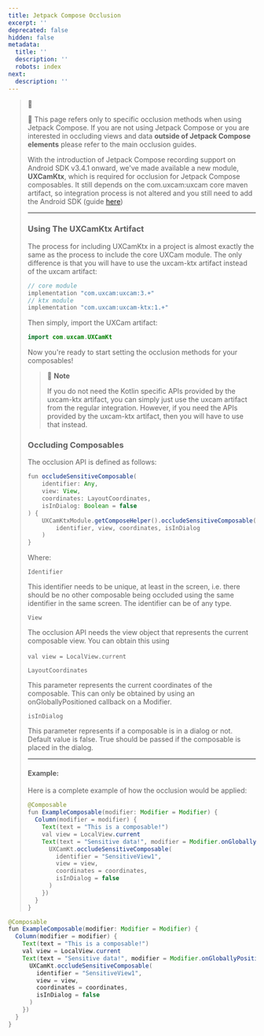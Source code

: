 ```yaml
---
title: Jetpack Compose Occlusion
excerpt: ''
deprecated: false
hidden: false
metadata:
  title: ''
  description: ''
  robots: index
next:
  description: ''
---
```

> 🚧
>
> <GitHubCallout type="warning"> 🚧 This page refers only to specific occlusion methods when using Jetpack Compose.                                                                                                      If you are not using Jetpack Compose or you are interested in occluding views and data **outside of Jetpack Compose elements** please refer to the main occlusion guides. </GitHubCallout>
>
> With the introduction of Jetpack Compose recording support on Android SDK v3.4.1 onward, we've made available a new module, **UXCamKtx**, which is required for occlusion for Jetpack Compose composables. It still depends on the com.uxcam:uxcam core maven artifact, so integration process is not altered and you still need to add the Android SDK (guide [here](https://uxcam-documentation.readme.io/docs/android))
>
> ***
>
> ### Using The UXCamKtx Artifact
>
> The process for including UXCamKtx in a project is almost exactly the same as the process to include the core UXCam module. The only difference is that you will have to use the uxcam-ktx artifact instead of the uxcam artifact:
>
> ```java Kotlin
> // core module
> implementation "com.uxcam:uxcam:3.+"
> // ktx module
> implementation "com.uxcam:uxcam-ktx:1.+"
> ```
>
> Then simply, import the UXCam artifact:
>
> ```java Kotlin
> import com.uxcam.UXCamKt
> ```
>
> Now you're ready to start setting the occlusion methods for your composables!
>
> > 📘 **Note**
> >
> > If you do not need the Kotlin specific APIs provided by the uxcam-ktx artifact, you can simply just use the uxcam artifact from the regular integration. However, if you need the APIs provided by the uxcam-ktx artifact, then you will have to use that instead.
>
> ### Occluding Composables
>
> The occlusion API is defined as follows:
>
> ```java Kotlin
> fun occludeSensitiveComposable(
>     identifier: Any,
>     view: View,
>     coordinates: LayoutCoordinates,
>     isInDialog: Boolean = false
> ) {
>     UXCamKtxModule.getComposeHelper().occludeSensitiveComposable(
>         identifier, view, coordinates, isInDialog
>     )
> }
> ```
>
> Where:
>
> <p style={{ fontSize: "16px" }}>
>   <code>Identifier</code>
>
>   <br />
> </p>
>
> This identifier needs to be unique, at least in the screen, i.e. there should be no other composable being occluded using the same identifier in the same screen. The identifier can be of any type.
>
> <p style={{ fontSize: "16px" }}>
>   <code>View</code>
>
>   <br />
> </p>
>
> The occlusion API needs the view object that represents the current composable view. You can obtain this using <br />\
> <code>val view = LocalView\.current</code>
>
> <p style={{ fontSize: "16px" }}>
>   <code>LayoutCoordinates</code>
>
>   <br />
> </p>
>
> This parameter represents the current coordinates of the composable. This can only be obtained by using an onGloballyPositioned callback on a Modifier.
>
> <p style={{ fontSize: "16px" }}>
>   <code>isInDialog</code>
>
>   <br />
> </p>
>
> This parameter represents if a composable is in a dialog or not. Default value is false. True should be passed if the composable is placed in the dialog.
>
> ***
>
> #### Example:
>
> Here is a complete example of how the occlusion would be applied:
>
> ```java Kotlin
> @Composable
> fun ExampleComposable(modifier: Modifier = Modifier) {
>   Column(modifier = modifier) {
>     Text(text = "This is a composable!")
>     val view = LocalView.current
>     Text(text = "Sensitive data!", modifier = Modifier.onGloballyPositioned { coordinates ->
>       UXCamKt.occludeSensitiveComposable(
>         identifier = "SensitiveView1",
>         view = view,
>         coordinates = coordinates,
>         isInDialog = false
>       )
>     })
>   }
> }
> ```
>
>

```java
@Composable
fun ExampleComposable(modifier: Modifier = Modifier) {
  Column(modifier = modifier) {
    Text(text = "This is a composable!")
    val view = LocalView.current
    Text(text = "Sensitive data!", modifier = Modifier.onGloballyPositioned { coordinates ->
      UXCamKt.occludeSensitiveComposable(
        identifier = "SensitiveView1",
        view = view,
        coordinates = coordinates,
        isInDialog = false
      )
    })
  }
}
```